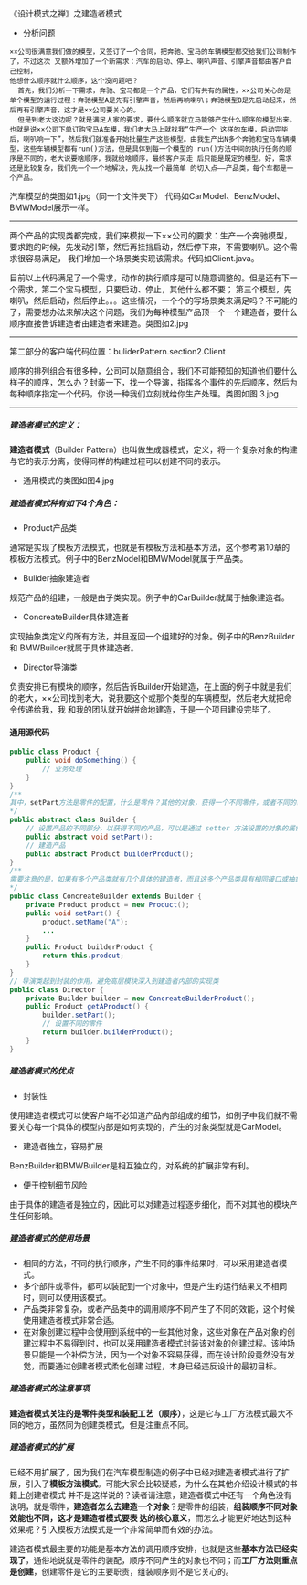 《设计模式之禅》之建造者模式
- 分析问题  
```plain
××公司很满意我们做的模型，又签订了一个合同，把奔驰、宝马的车辆模型都交给我们公司制作了，不过这次 又额外增加了一个新需求：汽车的启动、停止、喇叭声音、引擎声音都由客户自己控制，
他想什么顺序就什么顺序，这个没问题吧？  
  首先，我们分析一下需求，奔驰、宝马都是一个产品，它们有共有的属性，××公司关心的是单个模型的运行过程：奔驰模型A是先有引擎声音，然后再响喇叭；奔驰模型B是先启动起来，然后再有引擎声音，这才是××公司要关心的。
  但是到老大这边呢？就是满足人家的要求，要什么顺序就立马能够产生什么顺序的模型出来。也就是说××公司下单订购宝马A车模，我们老大马上就找我“生产一个 这样的车模，启动完毕后，喇叭响一下”，然后我们就准备开始批量生产这些模型。由我生产出N多个奔驰和宝马车辆模型，这些车辆模型都有run()方法，但是具体到每一个模型的 run()方法中间的执行任务的顺序是不同的，老大说要啥顺序，我就给啥顺序，最终客户买走 后只能是既定的模型。好，需求还是比较复杂，我们先一个一个地解决，先从找一个最简单 的切入点——产品类，每个车都是一个产品。
```

汽车模型的类图如1.jpg（同一个文件夹下）
代码如CarModel、BenzModel、BMWModel展示一样。

---

两个产品的实现类都完成，我们来模拟一下××公司的要求：生产一个奔驰模型，要求跑的时候，先发动引擎，然后再挂挡启动，然后停下来，不需要喇叭。这个需求很容易满足， 我们增加一个场景类实现该需求。代码如Client.java。

目前以上代码满足了一个需求，动作的执行顺序是可以随意调整的。但是还有下一个需求，第二个宝马模型，只要启动、停止，其他什么都不要；  第三个模型，先喇叭，然后启动，然后停止。。。这些情况，一个个的写场景类来满足吗？不可能的了，需要想办法来解决这个问题，我们为每种模型产品顶一个一个建造者，要什么顺序直接告诉建造者由建造者来建造。类图如2.jpg 

---

第二部分的客户端代码位置：buliderPattern.section2.Client  

顺序的排列组合有很多种，公司可以随意组合，我们不可能预知的知道他们要什么样子的顺序，怎么办？封装一下，找一个导演，指挥各个事件的先后顺序，然后为每种顺序指定一个代码，你说一种我们立刻就给你生产处理。类图如图 3.jpg  

---
##### 建造者模式的定义： 
**建造者模式**（Builder Pattern）也叫做生成器模式，定义，将一个复杂对象的构建与它的表示分离，使得同样的构建过程可以创建不同的表示。  

- 通用模式的类图如图4.jpg    

##### 建造者模式种有如下4个角色：  
- Product产品类

通常是实现了模板方法模式，也就是有模板方法和基本方法，这个参考第10章的模板方法模式。例子中的BenzModel和BMWModel就属于产品类。  

- Bulider抽象建造者  

规范产品的组建，一般是由子类实现。例子中的CarBuilder就属于抽象建造者。

- ConcreateBuilder具体建造者  

实现抽象类定义的所有方法，并且返回一个组建好的对象。例子中的BenzBuilder和
BMWBuilder就属于具体建造者。

- Director导演类

负责安排已有模块的顺序，然后告诉Builder开始建造，在上面的例子中就是我们的老大，××公司找到老大，说我要这个或那个类型的车辆模型，然后老大就把命令传递给我，我 和我的团队就开始拼命地建造，于是一个项目建设完毕了。  

#### 通用源代码  

```java
public class Product {
    public void doSomething() {
        // 业务处理
    }
}
/**
其中，setPart方法是零件的配置，什么是零件？其他的对象，获得一个不同零件，或者不同的装配顺序就可能产生不同的产品
*/
public abstract class Builder {
    // 设置产品的不同部分，以获得不同的产品，可以是通过 setter 方法设置的对象的属性
    public abstract void setPart();
    // 建造产品
	public abstract Product builderProduct();
}
/**
需要注意的是，如果有多个产品类就有几个具体的建造者，而且这多个产品类具有相同接口或抽象类
*/
public class ConcreateBuilder extends Builder {
    private Product product = new Product();
    public void setPart() {
        product.setName("A");
        ...
    }
    public Product builderProduct {
        return this.prodcut;
	}
}
// 导演类起到封装的作用，避免高层模块深入到建造者内部的实现类
public class Director {
    private Builder builder = new ConcreateBuilderProduct();
    public Product getAProduct() {
        builder.setPart();
        // 设置不同的零件
		return builder.builderProduct();
    }
}
```

##### 建造者模式的优点  

- 封装性

使用建造者模式可以使客户端不必知道产品内部组成的细节，如例子中我们就不需要关心每一个具体的模型内部是如何实现的，产生的对象类型就是CarModel。  

- 建造者独立，容易扩展 

BenzBuilder和BMWBuilder是相互独立的，对系统的扩展非常有利。 

- 便于控制细节风险

由于具体的建造者是独立的，因此可以对建造过程逐步细化，而不对其他的模块产生任何影响。

##### 建造者模式的使用场景

- 相同的方法，不同的执行顺序，产生不同的事件结果时，可以采用建造者模式。  
- 多个部件或零件，都可以装配到一个对象中，但是产生的运行结果又不相同时，则可以使用该模式。 
- 产品类非常复杂，或者产品类中的调用顺序不同产生了不同的效能，这个时候使用建造者模式非常合适。
- 在对象创建过程中会使用到系统中的一些其他对象，这些对象在产品对象的创建过程中不易得到时，也可以采用建造者模式封装该对象的创建过程。该种场景只能是一个补偿方法，因为一个对象不容易获得，而在设计阶段竟然没有发觉，而要通过创建者模式柔化创建 过程，本身已经违反设计的最初目标。   

##### 建造者模式的注意事项  

**建造者模式关注的是零件类型和装配工艺（顺序）**，这是它与工厂方法模式最大不同的地方，虽然同为创建类模式，但是注重点不同。  

##### 建造者模式的扩展 

已经不用扩展了，因为我们在汽车模型制造的例子中已经对建造者模式进行了扩展，引入了**模板方法模式**。可能大家会比较疑惑，为什么在其他介绍设计模式的书籍上创建者模式 并不是这样说的？读者请注意，建造者模式中还有一个角色没有说明，就是零件，**建造者怎么去建造一个对象**？是零件的组装，**组装顺序不同对象效能也不同，这才是建造者模式要表 达的核心意义**，而怎么才能更好地达到这种效果呢？引入模板方法模式是一个非常简单而有效的办法。

建造者模式最主要的功能是基本方法的调用顺序安排，也就是这些**基本方法已经实现了**，通俗地说就是零件的装配，顺序不同产生的对象也不同；而**工厂方法则重点是创建**，创建零件是它的主要职责，组装顺序则不是它关心的。

